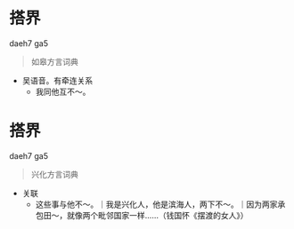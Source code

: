 # 搭界
daeh7 ga5
> 如皋方言词典
- 吴语音。有牵连关系
  - 我同他互不～。

# 搭界
daeh7 ga5
> 兴化方言词典
- 关联
  - 这些事与他不～。｜我是兴化人，他是滨海人，两下不～。｜因为两家承包田～，就像两个毗邻国家一样……（钱国怀《摆渡的女人》）
